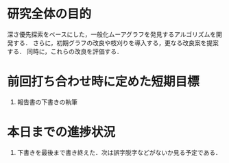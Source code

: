 研究全体の目的
==============

深さ優先探索をベースにした，一般化ムーアグラフを発見するアルゴリズムを開発する． さらに，初期グラフの改良や枝刈りを導入する，更なる改良案を提案する． 同時に，これらの改良を評価する．

前回打ち合わせ時に定めた短期目標
================================

1.  報告書の下書きの執筆

本日までの進捗状況
==================

1.  下書きを最後まで書き終えた．次は誤字脱字などがないか見る予定である．

